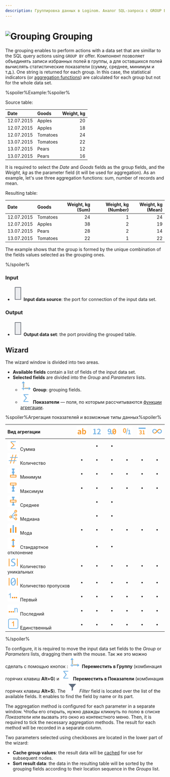 ```yaml
---
description: Группировка данных в Loginom. Аналог SQL-запроса с GROUP BY. Вычисление статистических показателей (функций агрегации). Мастер настройки.
---
```

# ![Grouping](./../../images/icons/components/group-data_default.svg) Grouping

The grouping enables to perform actions with a data set that are simillar to the SQL query actions using `GROUP BY` offer. Компонент позволяет объединять записи избранных полей в группы, а для оставшихся полей вычислять статистические показатели (сумму, среднее, минимум и т.д.). One string is returned for each group. In this case, the statistical indicators (or [aggregation functions](./../func/aggregation-functions.md)) are calculated for each group but not for the whole data set.

%spoiler%Example:%spoiler%

Source table:

| Date | Goods | Weight, kg |
| :--- | :---- | ------: |
| 12.07.2015 | Apples | 20 |
| 12.07.2015 | Apples | 18 |
| 12.07.2015 | Tomatoes | 24 |
| 13.07.2015 | Tomatoes | 22 |
| 13.07.2015 | Pears | 12 |
| 13.07.2015 | Pears | 16 |

It is required to select the *Date* and *Goods* fields as the group fields, and the *Weight, kg* as the parameter field (it will be used for aggregation). As an example, let's use three aggregation functions: sum, number of records and mean.

Resulting table:

| Date | Goods | Weight, kg (Sum) | Weight, kg (Number) | Weight, kg (Mean) |
| :--- | :---- | --------------: | -------------------: | ----------------: |
| 12.07.2015 | Tomatoes | 24 | 1 | 24 |
| 12.07.2015 | Apples | 38 | 2 | 19 |
| 13.07.2015 | Pears | 28 | 2 | 14 |
| 13.07.2015 | Tomatoes | 22 | 1 | 22 |

The example shows that the group is formed by the unique combination of the fields values selected as the grouping ones.

%/spoiler%

### Input

* ![Input data source](./../../images/icons/app/node/ports/inputs/table_inactive.svg) **Input data source**: the port for connection of the input data set.

### Output

* ![Output data source](./../../images/icons/app/node/ports/inputs/table_inactive.svg) **Output data set**: the port providing the grouped table.

## Wizard

The wizard window is divided into two areas.

* **Available fields** contain a list of fields of the input data set.
* **Selected fields** are divided into the *Group* and *Parameters* lists.
   * ![Group](./../../images/icons/common/usage-types/group_default.svg) **Group**: grouping fields.
   * ![Показатели](./../../images/icons/common/usage-types/value_default.svg) **Показатели** — поля, по которым рассчитываются [функции агрегации](./../../processors/func/aggregation-functions.md).

%spoiler%Агрегация показателей и возможные типы данных%spoiler%

|Вид агрегации|![](./../../images/icons/common/data-types/string_default.svg)|![](./../../images/icons/common/data-types/integer_default.svg)|![](./../../images/icons/common/data-types/float_default.svg)|![](./../../images/icons/common/data-types/boolean_default.svg)|![](./../../images/icons/common/data-types/datetime_default.svg)|![](./../../images/icons/common/data-types/variant_default.svg)
|:-|:-:|:-:|:-:|:-:|:-:|:-:|
|![](./../../images/icons/common/aggregations/factor-sum_default.svg) Сумма||**•**|**•**||||
|![](./../../images/icons/common/aggregations/factor-count_default.svg) Количество|**•**|**•**|**•**|**•**|**•**|**•**|
|![](./../../images/icons/common/aggregations/factor-min_default.svg) Минимум|**•**|**•**|**•**|**•**|**•**|**•**|
|![](./../../images/icons/common/aggregations/factor-max_default.svg) Максимум|**•**|**•**|**•**|**•**|**•**|**•**|
|![](./../../images/icons/common/aggregations/factor-avg_default.svg) Среднее||**•**|**•**||||
|![](./../../images/icons/common/aggregations/factor-median_default.svg) Медиана||**•**|**•**||||
|![](./../../images/icons/common/aggregations/mode_default.svg) Мода|**•**|**•**|**•**|**•**|**•**|**•**|
|![](./../../images/icons/common/aggregations/factor-stddev_default.svg) Стандартное отклонение||**•**|**•**||||
|![](./../../images/icons/common/aggregations/factor-unique-count_default.svg) Количество уникальных|**•**|**•**|**•**|**•**|**•**|**•**|
|![](./../../images/icons/common/aggregations/factor-null-count_default.svg) Количество пропусков|**•**|**•**|**•**|**•**|**•**|**•**|
|![](./../../images/icons/common/aggregations/factor-stat-first_default.svg) Первый|**•**|**•**|**•**|**•**|**•**|**•**|
|![](./../../images/icons/common/aggregations/factor-stat-last_default.svg) Последний|**•**|**•**|**•**|**•**|**•**|**•**|
|![](./../../images/icons/common/aggregations/factor-only_default.svg) Единственный|**•**|**•**|**•**|**•**|**•**|**•**|

%/spoiler%

To configure, it is required to move the input data set fields to the *Group* or *Parameters* lists, dragging them with the mouse. Так же это можно сделать с помощью кнопок : ![Переместить в Группу](./../../images/icons/common/usage-types/group_default.svg) **Переместить в Группу** (комбинация горячих клавиш **Alt+G**) и ![Переместить в Показатель](./../../images/icons/common/usage-types/value_default.svg) **Переместить в Показатели** (комбинация горячих клавиш **Alt+S**). The ![](./../../images/icons/common/toolbar-controls/toolbar-controls_18x18_filter_default.svg) *Filter* field is located over the list of the available fields. It enables to find the field by name or its part.

The aggregation method is configured for each parameter in a separate window. Чтобы его открыть, нужно дважды кликнуть по полю в списке *Показатели* или вызвать это окно из контекстного меню. Then, it is required to tick the necessary aggregation methods. The result for each method will be recorded in a separate column.

Two parameters selected using checkboxes are located in the lower part of the wizard:

* **Cache group values**: the result data will be [cached](./../../workflow/caching.md) for use for subsequent nodes.
* **Sort result data**: the data in the resulting table will be sorted by the grouping fields according to their location sequence in the *Groups* list.


[def]: ./../../images/icons/common/aggregations/mode_default.svg
[def2]: ./../../images/icons/common/aggregations/mode_default.svg
